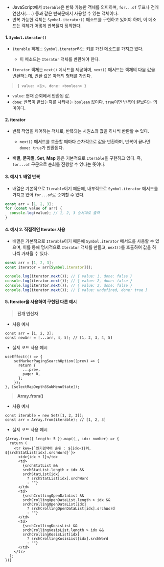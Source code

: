 - JavaScript에서 `Iterable`은 반복 가능한 객체를 의미하며, `for...of` 루프나 전개 연산자(`...`) 등과 같은 반복문에서 사용할 수 있는 객체이다.
- 반복 가능한 객체는 `Symbol.iterator()` 메소드를 구현하고 있어야 하며, 이 메소드는 객체가 어떻게 반복될지 정의한다.


#### 1. `Symbol.iterator()`

- `Iterable` 객체는 `Symbol.iterator`라는 키를 가진 메소드를 가지고 있다. 
	- 이 메소드는 `Iterator` 객체를 반환해야 한다.

- `Iterator` 객체는 `next()` 메서드를 제공하며, `next()` 메서드는 객체의 다음 값을 반환하는데, 반환 값은 아래의 형태를 가진다.

> `{ value: <값>, done: <boolean> }` 
- `value`: 현재 순회에서 반환된 값.
- `done`: 반복이 끝났는지를 나타내는 `boolean` 값이다. `true`이면 반복이 끝났다는 의미이다.


#### 2. iterator

- 반복 작업을 제어하는 객체로, 반복되는 시퀀스의 값을 하나씩 반환할 수 있다.
    - `next()` 메서드를 호출할 때마다 순차적으로 값을 반환하며, 반복이 끝나면 `done: true`가 반환된다.

- **배열**, **문자열**, **Set**, **Map** 등은 기본적으로 `Iterable`을 구현하고 있다. 즉, `for...of` 구문으로 순회를 진행할 수 있다는 뜻이다.


#### 3. 예시 1. 배열 반복

- 배열은 기본적으로 `Iterable`이기 때문에, 내부적으로 `Symbol.iterator` 메서드를 가지고 있어 `for...of`로 순회할 수 있다.
```js
const arr = [1, 2, 3];
for (const value of arr) {
  console.log(value); // 1, 2, 3 순서대로 출력
}
```


#### 4. 예시 2. 직접적인 Iterator 사용

- 배열은 기본적으로 `Iterable`이기 때문에 `Symbol.iterator` 메서드를 사용할 수 있으며, 이를 통해 명시적으로 `Iterator` 객체를 만들고, `next()`를 호출하여 값을 하나씩 가져올 수 있다.

```js
const arr = [1, 2, 3];
const iterator = arr[Symbol.iterator]();

console.log(iterator.next()); // { value: 1, done: false }
console.log(iterator.next()); // { value: 2, done: false }
console.log(iterator.next()); // { value: 3, done: false }
console.log(iterator.next()); // { value: undefined, done: true }
```


#### 5. Iterator을 사용하여 구현된 다른 예시

> **전개 연산자**
- 사용 예시
```tsx
const arr = [1, 2, 3]; 
const newArr = [...arr, 4, 5]; // [1, 2, 3, 4, 5]
```

- 실제 코드 사용 예시
```tsx
useEffect(() => {
	setMarkerPagingSearchOption((prev) => {
	  return {
		...prev,
		page: 0,
	  };
	});
}, [selectMapDepth3SubMenuState]);
```

> **Array.from()**
- 사용 예시
```tsx
const iterable = new Set([1, 2, 3]);
const arr = Array.from(iterable); // [1, 2, 3]
```

- 실제 코드 사용 예시
```tsx
{Array.from({ length: 5 }).map((_, idx: number) => {
  return (
	<tr key={`인기검색어 순위 : ${idx+1}위, ${srchStatList[idx].srchWord}`}>
	  <td>{idx + 1}</td>
	  <td>
		{srchStatList &&
		srchStatList.length > idx &&
		srchStatList[idx]
		  ? srchStatList[idx].srchWord
		  : ""}
	  </td>
	  <td>
		{srchCrollingOpenDataList &&
		srchCrollingOpenDataList.length > idx &&
		srchCrollingOpenDataList[idx]
		  ? srchCrollingOpenDataList[idx].srchWord
		  : ""}
	  </td>
	  <td>
		{srchCrollingKosisList &&
		srchCrollingKosisList.length > idx &&
		srchCrollingKosisList[idx]
		  ? srchCrollingKosisList[idx].srchWord
		  : ""}
	  </td>
	</tr>
  );
})}
```
